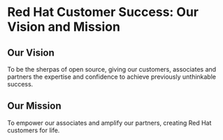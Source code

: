 # Red Hat Customer Success: Our Vision and Mission

## Our Vision

To be the sherpas of open source, giving our customers, associates and partners the expertise and confidence to achieve previously unthinkable success.

## Our Mission

To empower our associates and amplify our partners, creating Red Hat customers for life.
